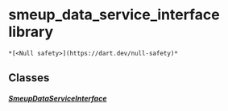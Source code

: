 


# smeup_data_service_interface library






    *[<Null safety>](https://dart.dev/null-safety)*





## Classes

##### [SmeupDataServiceInterface](../smeup_services_smeup_data_service_interface/SmeupDataServiceInterface-class.md)



 















